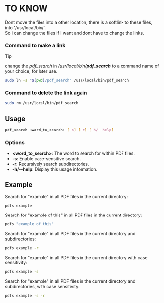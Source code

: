 # TO KNOW

Dont move the files into a other location, there is a softlink to these files, into '/usr/local/bin/'. <br>
So i can change the files if I want and dont have to change the links.

### Command to make a link

>[!TIP]
change the *pdf_search* in */usr/local/bin/**pdf_search*** to a command name of your choice, for later use.

```bash
sudo ln -s "$(pwd)/pdf_search" /usr/local/bin/pdf_search
```

### Command to delete the link again

```bash
sudo rm /usr/local/bin/pdf_search
```

## Usage

```bash
pdf_search <word_to_search> [-s] [-r] [-h/--help]
```

### Options

- **<word_to_search>**: The word to search for within PDF files.
- **-s**: Enable case-sensitive search.
- **-r**: Recursively search subdirectories.
- **-h/--help**: Display this usage information.

## Example

Search for "example" in all PDF files in the current directory:

```bash
pdfs example
```

Search for "example of this" in all PDF files in the current directory:

```bash
pdfs "example of this"
```

Search for "example" in all PDF files in the current directory and subdirectories:

```bash
pdfs example -r
```

Search for "example" in all PDF files in the current directory with case sensitivity:

```bash
pdfs example -s
```

Search for "example" in all PDF files in the current directory and subdirectories, with case sensitivity:

```bash
pdfs example -s -r
```
